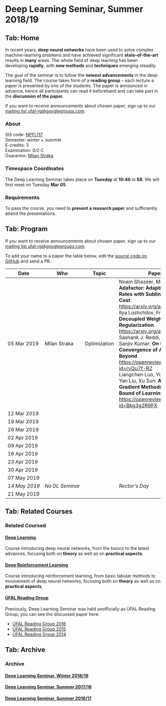 # Deep Learning Seminar, Summer 2018/19

## Tab: Home

In recent years, **deep neural networks** have been used to solve complex
machine-learning problems and have achieved significant **state-of-the-art**
results in **many** areas. The whole field of deep learning has been developing
**rapidly**, with **new methods** and **techniques** emerging steadily.

The goal of the seminar is to follow the **newest advancements** in the deep
learning field. The course takes form of a **reading group** – each lecture
a paper is presented by one of the students. The paper is announced in advance,
hence all participants can read it beforehand and can take part in the
**discussion of the paper**.

If you want to receive announcements about chosen paper, sign up to our
[mailing list ufal-rg@googlegroups.com](https://groups.google.com/forum/#!forum/ufal-rg).

### About

SIS code: [NPFL117](https://is.cuni.cz/studium/eng/predmety/index.php?do=predmet&kod=NPFL117)<br>
Semester: winter + summer<br>
E-credits: 3<br>
Examination: 0/2 C<br>
Guarantor: [Milan Straka](https://ufal.mff.cuni.cz/milan-straka)

### Timespace Coordinates

The Deep Learning Seminar takes place on **Tuesday** at **10:40** in **S8**. We will first meet on Tuesday **Mar 05**.

### Requirements

To pass the course, you need to **present a research paper** and sufficiently
attend the presentations.

## Tab: Program

If you want to receive announcements about chosen paper, sign up to our
[mailing list ufal-rg@googlegroups.com](https://groups.google.com/forum/#!forum/ufal-rg).

To add your name to a paper the table below, edit the
[source code on GitHub](https://github.com/ufal/npfl117/edit/master/1819-summer/README.md) and send a PR.

<div class="program"><style>
  .program td { vertical-align: middle !important}
  .program tr>td:nth-of-type(1), .program tr>td:nth-of-type(2) {white-space: nowrap}
</style>

| Date        | Who                | Topic | Paper(s)
| ----        | ---                | ----- | --------
| 05 Mar 2019 | Milan Straka       | Optimization | Noam Shazeer, Mitchell Stern: **Adafactor: Adaptive Learning Rates with Sublinear Memory Cost**.  https://arxiv.org/abs/1804.04235<br>Ilya Loshchilov, Frank Hutter: **Decoupled Weight Decay Regularization**.  https://arxiv.org/abs/1711.05101<br>Sashank J. Reddi, Satyen Kale, Sanjiv Kumar: **On the Convergence of Adam and Beyond** https://openreview.net/forum?id=ryQu7f-RZ<br>Liangchen Luo, Yuanhao Xiong, Yan Liu, Xu Sun: **Adaptive Gradient Methods with Dynamic Bound of Learning Rate** https://openreview.net/forum?id=Bkg3g2R9FX |
| 12 Mar 2019 |                    |              |
| 19 Mar 2019 |                    |              |
| 26 Mar 2019 |                    |              |
| 02 Apr 2019 |                    |              |
| 09 Apr 2019 |                    |              |
| 16 Apr 2019 |                    |              |
| 23 Apr 2019 |                    |              |
| 30 Apr 2019 |                    |              |
| 07 May 2019 |                    |              |
|*14 May 2019*|*No DL Seminar*     |              | *Rector's Day*
| 21 May 2019 |                    |              |

## Tab: Related Courses

### Related Coursed

#### [Deep Learning](https://ufal.mff.cuni.cz/courses/npfl114)
Course introducing deep neural networks, from the basics to the latest advances,
focusing both on **theory** as well as on **practical aspects**.

#### [Deep Reinforcement Learning](https://ufal.mff.cuni.cz/courses/npfl122)
Course introducing reinforcement learning, from basic tabular methods to
involvement of deep neural networks, focusing both on **theory** as well as on
**practical aspects**.

#### [ÚFAL Reading Group](https://ufal.mff.cuni.cz/courses/rg)
Previously, Deep Learning Seminar was held unofficially as ÚFAL Reading Group,
you can see the discussed paper here:
- [ÚFAL Reading Group 2016](https://ufal.mff.cuni.cz/courses/rg/2016)
- [ÚFAL Reading Group 2015](https://ufal.mff.cuni.cz/courses/rg/2015)
- [ÚFAL Reading Group 2014](https://ufal.mff.cuni.cz/courses/rg/2014)

## Tab: Archive

### Archive

#### [Deep Learning Seminar, Winter 2018/19](https://ufal.mff.cuni.cz/courses/npfl117/1819-winter)

#### [Deep Learning Seminar, Summer 2017/18](https://ufal.mff.cuni.cz/courses/npfl117/1718-summer)

#### [Deep Learning Seminar, Summer 2016/17](https://ufal.mff.cuni.cz/courses/npfl117/1617-summer)
